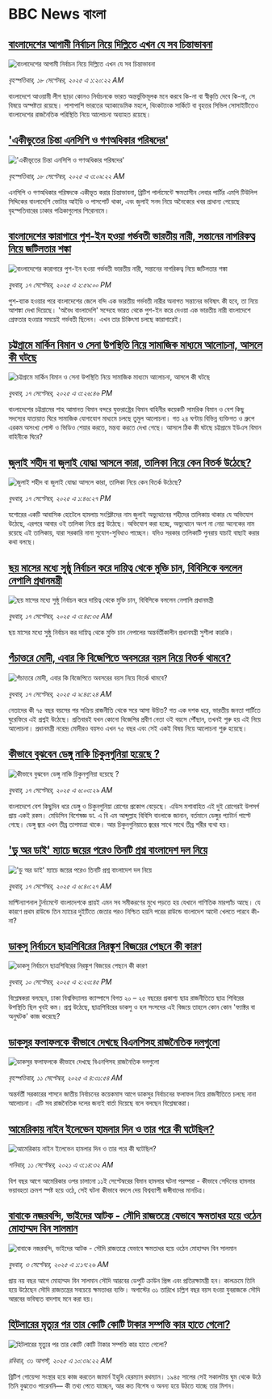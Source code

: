 # BBC News বাংলা## [বাংলাদেশের আগামী নির্বাচন নিয়ে দিল্লিতে এখন যে সব চিন্তাভাবনা](https://www.bbc.com/bengali/articles/c0lknyz34y8o?at_medium=RSS&at_campaign=rss?at_campaign=githubrss)![বাংলাদেশের আগামী নির্বাচন নিয়ে দিল্লিতে এখন যে সব চিন্তাভাবনা](https://ichef.bbci.co.uk/ace/ws/240/cpsprodpb/1b5f/live/64b6b060-9326-11f0-873c-3fec77a46911.jpg)_বৃহস্পতিবার, ১৮ সেপ্টেম্বর, ২০২৫ এ ১:২০:২২ AM_বাংলাদেশে আওয়ামী লীগ ছাড়া কোনও নির্বাচনকে ভারত অন্তর্ভুক্তিমূলক মনে করবে কি-না বা স্বীকৃতি দেবে কি-না, সে বিষয়ে অস্পষ্টতা রয়েছে। পাশাপাশি ভারতের অ্যাকাডেমিক মহলে, থিংকট্যাংক সার্কিটে বা বৃহত্তর সিভিল সোসাইটিতেও বাংলাদেশের রাজনৈতিক পরিস্থিতি নিয়ে আলোচনা অব্যাহত রয়েছে।## ['একীভূতের চিন্তা এনসিপি ও গণঅধিকার পরিষদের'](https://www.bbc.com/bengali/articles/c62ldvrr836o?at_medium=RSS&at_campaign=rss?at_campaign=githubrss)!['একীভূতের চিন্তা এনসিপি ও গণঅধিকার পরিষদের'](https://ichef.bbci.co.uk/ace/ws/240/cpsprodpb/2376/live/d950f4d0-943e-11f0-b7b8-3dfeb1f07780.jpg)_বৃহস্পতিবার, ১৮ সেপ্টেম্বর, ২০২৫ এ ৩:০৯:২২ AM_এনসিপি ও গণঅধিকার পরিষদকে একীভূত করার চিন্তাভাবনা,  ব্রিটিশ পার্লামেন্টে ক্ষমতাসীন লেবার পার্টির এমপি টিউলিপ সিদ্দিকের বাংলাদেশি ভোটার আইডি ও পাসপোর্ট থাকা, এবং জুলাই সনদ নিয়ে অনৈক্যের খবর প্রাধান্য পেয়েছে বৃহস্পতিবারের ঢাকার পত্রিকাগুলোর শিরোনামে।## [বাংলাদেশের কারাগারে পুশ-ইন হওয়া গর্ভবতী ভারতীয় নারী, সন্তানের নাগরিকত্ব নিয়ে জটিলতার শঙ্কা](https://www.bbc.com/bengali/articles/c1kw84wwk3jo?at_medium=RSS&at_campaign=rss?at_campaign=githubrss)![বাংলাদেশের কারাগারে পুশ-ইন হওয়া গর্ভবতী ভারতীয় নারী, সন্তানের নাগরিকত্ব নিয়ে জটিলতার শঙ্কা](https://ichef.bbci.co.uk/ace/ws/240/cpsprodpb/3953/live/563d3d60-93d0-11f0-b391-6936825093bd.jpg)_বুধবার, ১৭ সেপ্টেম্বর, ২০২৫ এ ২:৫৯:০০ PM_পুশ-ব্যাক হওয়ার পরে বাংলাদেশের জেলে বন্দি এক ভারতীয় গর্ভবতী নারীর অনাগত সন্তানের ভবিষ্যৎ কী হবে, তা নিয়ে আশঙ্কা দেখা দিয়েছে। 'অবৈধ বাংলাদেশি' সন্দেহে ভারত থেকে  পুশ-ইন করে দেওয়া এক ভারতীয় নারী বাংলাদেশে গ্রেফতার হওয়ার সময়েই গর্ভবতী ছিলেন। এখন তার চিকিৎসা চলছে কারাগারেই।## [চট্টগ্রামে মার্কিন বিমান ও সেনা উপস্থিতি নিয়ে সামাজিক মাধ্যমে আলোচনা, আসলে কী ঘটছে](https://www.bbc.com/bengali/articles/cn95y19e9ngo?at_medium=RSS&at_campaign=rss?at_campaign=githubrss)![চট্টগ্রামে মার্কিন বিমান ও সেনা উপস্থিতি নিয়ে সামাজিক মাধ্যমে আলোচনা, আসলে কী ঘটছে](https://ichef.bbci.co.uk/ace/ws/240/cpsprodpb/c60e/live/d0f958b0-93d3-11f0-bab6-4787ef35d8ed.jpg)_বুধবার, ১৭ সেপ্টেম্বর, ২০২৫ এ ৩:২৬:৪৬ PM_বাংলাদেশের চট্টগ্রামের শাহ আমানত বিমান বন্দরে যুক্তরাষ্ট্রের বিমান বাহিনীর কয়েকটি সামরিক বিমান ও বেশ কিছু সদস্যের যাতায়াত ঘিরে সামাজিক যোগাযোগ মাধ্যমে চলছে তুমুল আলোচনা। গত ২৪ ঘণ্টায় বিভিন্ন ব্যক্তিগত ও গ্রুপে এরকম অসংখ্য পোস্ট ও ভিডিও শেয়ার করতে, মন্তব্য করতে দেখা গেছে। আসলে ঠিক কী ঘটছে চট্টগ্রামে ইউএস বিমান বাহিনীকে ঘিরে?## [জুলাই শহীদ বা জুলাই যোদ্ধা আসলে কারা, তালিকা নিয়ে কেন বিতর্ক উঠেছে?](https://www.bbc.com/bengali/articles/c3rv9n1x0vpo?at_medium=RSS&at_campaign=rss?at_campaign=githubrss)![জুলাই শহীদ বা জুলাই যোদ্ধা আসলে কারা, তালিকা নিয়ে কেন বিতর্ক উঠেছে?](https://ichef.bbci.co.uk/ace/ws/240/cpsprodpb/b0b6/live/da4a8260-93c2-11f0-856b-d5e7e104d2d4.jpg)_বুধবার, ১৭ সেপ্টেম্বর, ২০২৫ এ ১:৪৬:২৭ PM_যশোরের একটি  আবাসিক হোটেলে হামলায় সংশ্লিষ্টদের নাম জুলাই অভ্যুত্থানের শহীদের তালিকায় থাকার যে অভিযোগ উঠেছে, এরপরে আবার ওই তালিকা নিয়ে প্রশ্ন উঠেছে। অভিযোগ করা হচ্ছে, অভ্যুত্থানে অংশ না নেয়া অনেকের নাম রয়েছে এই তালিকায়, যারা সরকারি নানা সুযোগ-সুবিধাও পাচ্ছেন। যদিও সরকার তালিকাটি পুনরায় যাচাই বাছাই করার কথা বলছে।## [ছয় মাসের মধ্যে সুষ্ঠু নির্বাচন করে  দায়িত্ব থেকে মুক্তি চান, বিবিসিকে বললেন নেপালি প্রধানমন্ত্রী](https://www.bbc.com/bengali/articles/c89dp4d220vo?at_medium=RSS&at_campaign=rss?at_campaign=githubrss)![ছয় মাসের মধ্যে সুষ্ঠু নির্বাচন করে  দায়িত্ব থেকে মুক্তি চান, বিবিসিকে বললেন নেপালি প্রধানমন্ত্রী](https://ichef.bbci.co.uk/ace/ws/240/cpsprodpb/e046/live/b61f2c60-936d-11f0-a854-db1b3d3fde11.jpg)_বুধবার, ১৭ সেপ্টেম্বর, ২০২৫ এ ৩:৪৫:৩৫ AM_ছয় মাসের মধ্যে সুষ্ঠু নির্বাচন কর দায়িত্ব থেকে মুক্তি চান নেপালের অন্তর্বর্তীকালীন প্রধানমন্ত্রী সুশীলা কারকি।## [পঁচাত্তরে মোদী, এবার কি বিজেপিতে অবসরের বয়স নিয়ে বিতর্ক থামবে?](https://www.bbc.com/bengali/articles/c20ernrl8djo?at_medium=RSS&at_campaign=rss?at_campaign=githubrss)![পঁচাত্তরে মোদী, এবার কি বিজেপিতে অবসরের বয়স নিয়ে বিতর্ক থামবে?](https://ichef.bbci.co.uk/ace/ws/240/cpsprodpb/4248/live/2339c5f0-939e-11f0-84c8-99de564f0440.jpg)_বুধবার, ১৭ সেপ্টেম্বর, ২০২৫ এ ৯:৪৫:২৪ AM_নেতাদের কী ৭৫ বছর বয়সের পর সক্রিয় রাজনীতি থেকে সরে আসা উচিত? গত এক দশক ধরে, ভারতীয় জনতা পার্টিতে ঘুরেফিরে এই প্রশ্নই উঠেছে। প্রতিবারই যখন কোনো বিজেপির প্রবীণ নেতা ওই বয়সে পৌঁছান, তখনই শুরু হয় এই নিয়ে আলোচনা। প্রধানমন্ত্রী নরেন্দ্র মোদীরও বয়সও এখন ৭৫ বছর এবং সেই একই বিষয় নিয়ে আলোচনা শুরু হয়েছে।## [কীভাবে বুঝবেন ডেঙ্গু নাকি চিকুনগুনিয়া হয়েছে ?](https://www.bbc.com/bengali/articles/cwynvwgxv77o?at_medium=RSS&at_campaign=rss?at_campaign=githubrss)![কীভাবে বুঝবেন ডেঙ্গু নাকি চিকুনগুনিয়া হয়েছে ?](https://ichef.bbci.co.uk/ace/ws/240/cpsprodpb/1351/live/7e4cce80-938d-11f0-9cf6-cbf3e73ce2b9.jpg)_বুধবার, ১৭ সেপ্টেম্বর, ২০২৫ এ ৬:০৩:২৯ AM_বাংলাদেশে বেশ কিছুদিন ধরে ডেঙ্গু ও চিকুনগুনিয়া রোগের প্রকোপ বেড়েছে। এডিস মশাবাহিত এই দুই রোগেরই উপসর্গ প্রায় একই রকম। মেডিসিন বিশেষজ্ঞ ডা. এ বি এম আব্দুল্লাহ বিবিসি বাংলাকে জানান, বর্তমানে ডেঙ্গুর প্যাটার্ন পাল্টে গেছে। ডেঙ্গু জ্বরে এখন তীব্র তাপমাত্রা থাকে। আর চিকুনগুনিয়াতে জ্বরের সাথে সাথে তীব্র শরীর ব্যথা হয়।## ['ডু অর ডাই' ম্যাচে জয়ের পরেও তিনটি প্রশ্ন বাংলাদেশ দল নিয়ে](https://www.bbc.com/bengali/articles/cz9jkppdqdwo?at_medium=RSS&at_campaign=rss?at_campaign=githubrss)!['ডু অর ডাই' ম্যাচে জয়ের পরেও তিনটি প্রশ্ন বাংলাদেশ দল নিয়ে](https://ichef.bbci.co.uk/ace/ws/240/cpsprodpb/293f/live/618c35b0-9379-11f0-8d9e-b3575c60a840.jpg)_বুধবার, ১৭ সেপ্টেম্বর, ২০২৫ এ ৬:৪০:২৭ AM_মাল্টিন্যাশনাল টুর্নামেন্টে বাংলাদেশকে প্রায়ই এমন সব সমীকরণের মুখে পড়তে হয় যেখানে গাণিতিক মারপ্যাঁচ আছে। যে কারণে প্রথম রাউন্ডে তিন ম্যাচের দুইটিতে জেতার পরও নিশ্চিত হয়নি পরের রাউন্ডে বাংলাদেশ আদৗে খেলতে পারবে কী-না?## [ডাকসু নির্বাচনে ছাত্রশিবিরের নিরঙ্কুশ বিজয়ের পেছনে কী কারণ](https://www.bbc.com/bengali/articles/cvgvemy3dk2o?at_medium=RSS&at_campaign=rss?at_campaign=githubrss)![ডাকসু নির্বাচনে ছাত্রশিবিরের নিরঙ্কুশ বিজয়ের পেছনে কী কারণ](https://ichef.bbci.co.uk/ace/ws/240/cpsprodpb/33bf/live/0c9c2420-8e51-11f0-b199-41ee52afc86b.jpg)_বুধবার, ১০ সেপ্টেম্বর, ২০২৫ এ ২:২৩:৪৫ PM_বিশ্লেষকরা বলছেন, ঢাকা বিশ্ববিদ্যালয় ক্যাম্পাসে বিগত ২০ – ২৫ বছরের প্রকাশ্য ছাত্র রাজনীতিতে ছাত্র শিবিরের উপস্থিতি ছিল খুবই কম। প্রশ্ন উঠেছে, ছাত্রশিবিরের ডাকসু ও হল সংসদের এই বিজয়ে তাহলে কোন কোন 'ফ্যাক্টর বা অনুঘটক' কাজ করেছে?## [ডাকসুর ফলাফলকে কীভাবে দেখছে বিএনপিসহ রাজনৈতিক দলগুলো](https://www.bbc.com/bengali/articles/c3rvw8rq0dzo?at_medium=RSS&at_campaign=rss?at_campaign=githubrss)![ডাকসুর ফলাফলকে কীভাবে দেখছে বিএনপিসহ রাজনৈতিক দলগুলো](https://ichef.bbci.co.uk/ace/ws/240/cpsprodpb/a5ef/live/3e1521d0-8ec1-11f0-8f12-7303442ee564.jpg)_বৃহস্পতিবার, ১১ সেপ্টেম্বর, ২০২৫ এ ৪:৩১:৫৪ AM_অন্তর্বর্তী সরকারের শাসনে জাতীয় নির্বাচনের কয়েকমাস আগে ডাকসুর নির্বাচনের ফলাফল নিয়ে রাজনীতিতে চলছে নানা আলোচনা। এটি সব রাজনৈতিক দলের জন্যই বার্তা দিয়েছে বলে বলছেন বিশ্লেষকেরা।## [আমেরিকায় নাইন ইলেভেন হামলার দিন ও তার পরে কী ঘটেছিল?](https://www.bbc.com/bengali/news-58102468?at_medium=RSS&at_campaign=rss?at_campaign=githubrss)![আমেরিকায় নাইন ইলেভেন হামলার দিন ও তার পরে কী ঘটেছিল?](https://ichef.bbci.co.uk/ace/standard/240/cpsprodpb/2FDA/production/_119705221_twintowers.jpg)_শনিবার, ১১ সেপ্টেম্বর, ২০২১ এ ৩:১৪:৩২ AM_বিশ বছর আগে আমেরিকার ওপর চালানো ১১ই সেপ্টেম্বরের বিমান হামলার ঘটনা পরম্পরা - কীভাবে সেদিনের হামলার ভয়াবহতা ক্রমশ স্পষ্ট হয়ে ওঠে, সেই ঘটনা কীভাবে বদলে দেয় বিশ্বব্যাপী জঙ্গীবাদের মানচিত্র।## [বাবাকে নজরবন্দি, ভাইদের আটক - সৌদি রাজতন্ত্রে যেভাবে ক্ষমতাধর হয়ে ওঠেন মোহাম্মদ বিন সালমান](https://www.bbc.com/bengali/articles/c1mpmx9dvrgo?at_medium=RSS&at_campaign=rss?at_campaign=githubrss)![বাবাকে নজরবন্দি, ভাইদের আটক - সৌদি রাজতন্ত্রে যেভাবে ক্ষমতাধর হয়ে ওঠেন মোহাম্মদ বিন সালমান](https://ichef.bbci.co.uk/ace/ws/240/cpsprodpb/8900/live/9e7b92f0-87e3-11f0-84c8-99de564f0440.jpg)_বুধবার, ৩ সেপ্টেম্বর, ২০২৫ এ ১:১৭:২৬ AM_প্রায় নয় বছর আগে মোহাম্মদ বিন সালমান সৌদি আরবের ডেপুটি ক্রাউন প্রিন্স এবং প্রতিরক্ষামন্ত্রী হন। কালক্রমে তিনি হয়ে উঠেছেন সৌদি রাজতন্ত্রের সবচেয়ে ক্ষমতাধর ব্যক্তি। অগাস্টের ৩১ তারিখে চল্লিশ বছর বয়স হওয়া যুবরাজকে সৌদি আরবের ভবিষ্যত বাদশাহ মনে করা হয়।## [হিটলারের মৃত্যুর পর তার কোটি কোটি টাকার সম্পত্তি কার হাতে গেলো?](https://www.bbc.com/bengali/articles/c15lj45vwlwo?at_medium=RSS&at_campaign=rss?at_campaign=githubrss)![হিটলারের মৃত্যুর পর তার কোটি কোটি টাকার সম্পত্তি কার হাতে গেলো?](https://ichef.bbci.co.uk/ace/ws/240/cpsprodpb/af67/live/b78d09b0-84c6-11f0-84c8-99de564f0440.jpg)_রবিবার, ৩১ আগস্ট, ২০২৫ এ ১০:৩৯:২২ AM_ব্রিটিশ গোয়েন্দা সংস্থার হয়ে কাজ করতেন জামার্ন ইহুদি হেরম্যান রথম্যান। ১৯৪৫ সালের সেই সকালটায় ঘুম থেকে উঠে তিনি বুঝতেও পারেননি–– কী তথ্য পেতে যাচ্ছেন, আর কত বিশেষ ও অনন্য হয়ে উঠতে যাচ্ছে তার মিশন।